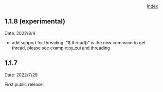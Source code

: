 <div style="text-align:right"><a href="./index">Index</a></div>

## 1.1.8 (experimental)

Date: 2022/8/4

- add support for threading. "$.thread()" is the new command to get thread. please see example:<a href="https://iapyeh.github.io/sshscript/examples/ex-py_cui_threading">py_cui and threading</a>

## 1.1.7
Date: 2022/7/29

First public release.
